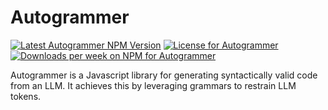 # Autogrammer

<a href="https://www.npmjs.com/package/autogrammer"><img alt="Latest Autogrammer NPM Version" src="https://badge.fury.io/js/autogrammer.svg" /></a>
<a href="https://github.com/thekevinscott/autogrammer/blob/master/LICENSE"><img alt="License for Autogrammer" src="https://img.shields.io/npm/l/autogrammer" /></a>
<a href="https://www.npmjs.com/package/autogrammer"><img alt="Downloads per week on NPM for Autogrammer" src="https://img.shields.io/npm/dw/autogrammer" /></a>

Autogrammer is a Javascript library for generating syntactically valid code from an LLM. It achieves this by leveraging grammars to restrain LLM tokens.
